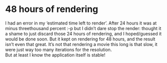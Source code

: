 <!--
  id: 318
  date: 2008-02-16T14:14:53
  modified: 2008-02-16T14:14:53
  slug: 48-hours-of-rendering
  type: post
  excerpt: <p>I had an error in my &#8216;estimated time left to render&#8217;. After 24 hours it was at minus threethousand percent :-p but I didn&#8217;t dare stop the render: thought it a shame to just discard those 24 hours of rendering, and I hoped/guessed it would be done soon. But it kept on rendering for 48 [&hellip;]</p>
  categories: code, Java, Processing, video
  tags: 
  inCv: 
  inPortfolio: 
  dateFrom: 
  dateTo: 
-->

# 48 hours of rendering

<p>I had an error in my &#8216;estimated time left to render&#8217;. After 24 hours it was at minus threethousand percent :-p but I didn&#8217;t dare stop the render: thought it a shame to just discard those 24 hours of rendering, and I hoped/guessed it would be done soon. But it kept on rendering for 48 hours, and the result isn&#8217;t even that great. It&#8217;s not that rendering a movie this long is that slow, it were just way too many iterations for the resolution.<br />
But at least I know the application itself is stable!</p>
<p><script type="text/javascript">
	Sjeiti.addFlv("../mov/Lorenz84--1235-705--946-484--356.flv",640,480,"attr1235");
</script></p>